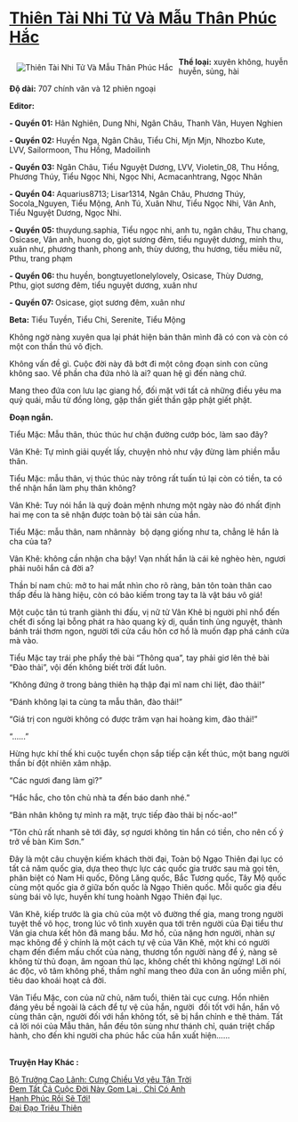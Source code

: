 <a href="https://utruyen.com/thien-tai-nhi-tu-va-mau-than-phuc-hac/9796/" title="Thiên Tài Nhi Tử Và Mẫu Thân Phúc Hắc"><h1>Thiên Tài Nhi Tử Và Mẫu Thân Phúc Hắc</h1></a><div style="display:table"><img align="right" style="float: left; padding: 10px;" src="https://utruyen.com/images/story/200x260/thien-tai-nhi-tu-va-mau-than-phuc-hac.jpg" alt="Thiên Tài Nhi Tử Và Mẫu Thân Phúc Hắc"><strong>Thể loại:</strong> xuyên không, huyễn huyễn, sủng, hài<p></p><strong>Độ dài:</strong> 707 chính văn và 12 phiên ngoại<p></p><strong>Editor:</strong><p></p><strong>- Quyển 01:</strong> Hân Nghiên, Dung Nhi, Ngân Châu, Thanh Vân, Huyen Nghien<p></p><strong>- </strong><strong>Quyển 02: </strong>Huyền Nga, Ngân Châu, Tiểu Chi, Mjn Mjn, Nhozbo Kute, LVV, Sailormoon, Thu Hồng, Madoilinh<p></p><strong>- </strong><strong>Quyển 03:</strong> Ngân Châu, Tiểu Nguyệt Dương, LVV, Violetin_08, Thu Hồng, Phương Thúy, Tiểu Ngọc Nhi, Ngọc Nhi, Acmacanhtrang, Ngọc Nhân<p></p><strong>- </strong><strong>Quyển 04: </strong>Aquarius8713; Lisar1314, Ngân Châu, Phương Thúy, Socola_Nguyen, Tiểu Mộng, Anh Tú, Xuân Như, Tiểu Ngọc Nhi, Vân Anh, Tiểu Nguyệt Dương, Ngọc Nhi.<p></p><strong>- </strong><strong>Quyển 05: </strong>thuydung.saphia, Tiểu ngọc nhi, anh tu, ngân châu, Thu chang, Osicase, Vân anh, huong do, giọt sương đêm, tiểu nguyệt dương, minh thu, xuân như, phương thanh, phong anh, thùy dương, thu hương, tiểu miêu nữ, Pthu, trang phạm<p></p><strong>- </strong><strong>Quyển 06: </strong>thu huyền, bongtuyetlonelylovely, Osicase, Thùy Dương, Pthu, giọt sương đêm, tiểu nguyệt dương, xuân như<p></p><strong>- </strong><strong>Quyển 07: </strong>Osicase, giọt sương đêm, xuân như<p></p><strong>Beta:</strong> Tiểu Tuyền, Tiểu Chi, Serenite, Tiểu Mộng<p></p>Không ngờ nàng xuyên qua lại phát hiện bản thân mình đã có con và còn có một con thần thú vô địch.<p></p>Không vấn đề gì. Cuộc đời này đã bớt đi một công đoạn sinh con cũng không sao. Về phần cha đứa nhỏ là ai? quan hệ gì đến nàng chứ.<p></p>Mang theo đứa con lưu lạc giang hồ, đối mặt với tất cả những điều yêu ma quỷ quái, mẫu tử đồng lòng, gặp thần giết thần gặp phật giết phật.<p></p><b>Đoạn ngắn.</b><p></p>Tiểu Mặc: Mẫu thân, thúc thúc hư chặn đường cướp bóc, làm sao đây?<p></p>Vân Khê: Tự mình giải quyết lấy, chuyện nhỏ như vậy đừng làm phiền mẫu thân.<p></p>Tiểu Mặc: mẫu thân, vị thúc thúc này trông rất tuấn tú lại còn có tiền, ta có thể nhận hắn làm phụ thân không?<p></p>Vân Khê: Tuy nói hắn là quỷ đoản mệnh nhưng một ngày nào đó nhất định hai mẹ con ta sẽ nhận được toàn bộ tài sản của hắn.<p></p>Tiểu Mặc: mẫu thân, nam nhânnày  bộ dạng giống như ta, chẳng lẽ hắn là cha của ta?<p></p>Vân Khê: không cần nhận cha bậy! Vạn nhất hắn là cái kẻ nghèo hèn, ngươi phải nuôi hắn cả đời a?<p></p>Thần bí nam chủ: mở to hai mắt nhìn cho rõ ràng, bản tôn toàn thân cao thấp đều là hàng hiệu, còn có bảo kiếm trong tay ta là vật báu vô giá!<p></p>Một cuộc tân tú tranh giành thi đấu, vị nữ tử Vân Khê bị người phỉ nhổ đến chết đi sống lại bỗng phát ra hào quang kỳ dị, quần tinh ủng nguyệt, thành bánh trái thơm ngon, người tới cửa cầu hôn cơ hồ là muốn đạp phá cánh cửa mà vào.<p></p>Tiểu Mặc tay trái phe phẩy thẻ bài “Thông qua”, tay phải giơ lên thẻ bài “Đào thải”, vội đến không biết trời đất luôn.<p></p>“Không đứng ở trong bảng thiên hạ thập đại mĩ nam chi liệt, đào thải!”<p></p>“Đánh không lại ta cùng ta mẫu thân, đào thải!”<p></p>“Giá trị con người không có được trăm vạn hai hoàng kim, đào thải!”<p></p>“......”<p></p>Hừng hực khí thế khi cuộc tuyển chọn sắp tiếp cận kết thúc, một bang người thần bí đột nhiên xâm nhập.<p></p>“Các ngươi đang làm gì?”<p></p>“Hắc hắc, cho tôn chủ nhà ta đến báo danh nhé.”<p></p>“Bản nhân không tự mình ra mặt, trực tiếp đào thải bị nốc-ao!”<p></p>“Tôn chủ rất nhanh sẽ tới đây, sợ ngươi không tin hắn có tiền, cho nên cố ý trở về bàn Kim Sơn.”<p></p>Đây là một câu chuyện kiếm khách thời đại, Toàn bộ Ngạo Thiên đại lục có tất cả năm quốc gia, dựa theo thực lực các quốc gia trước sau mà gọi tên, phân biệt có Nam Hi quốc, Đông Lăng quốc, Bắc Tương quốc, Tây Mộ quốc cùng một quốc gia ở giữa bốn quốc là Ngạo Thiên quốc. Mỗi quốc gia đều sùng bái võ lực, huyền khí tung hoành Ngạo Thiên đại lục.<p></p>Vân Khê, kiếp trước là gia chủ của một võ đường thế gia, mang trong người tuyệt thế võ học, trong lúc vô tình xuyên qua tới trên người của Đại tiểu thư Vân gia chưa kết hôn đã mang bầu. Mơ hồ, của nặng hơn người, nhàn sự mạc không để ý chính là một cách tự vệ của Vân Khê, một khi có người chạm đến điểm mấu chốt của nàng, thương tổn người nàng để ý, nàng sẽ không từ thủ đoạn, âm ngoan thủ lạc, không chết thì không ngừng! Lời nói ác độc, vô tâm không phế, thầm nghĩ mang theo đứa con ăn uống miễn phí, tiêu dao khoái hoạt cả đời.<p></p>Vân Tiểu Mặc, con của nữ chủ, năm tuổi, thiên tài cục cưng. Hồn nhiên đáng yêu bề ngoài là cách để tự vệ của hắn, người  đối tốt với hắn, hắn vô cùng thân cận, người đối với hắn không tốt, sẽ bị hắn chỉnh e thê thảm. Tất cả lời nói của Mẫu thân, hắn đều tôn sùng như thánh chỉ, quán triệt chấp hành, cho đến khi người cha phúc hắc của hắn xuất hiện......</div><p><br><b>Truyện Hay Khác :</b></p><a href="https://utruyen.com/bo-truong-cao-lanh-cung-chieu-vo-yeu-tan-troi/19070/" alt="Bộ Trưởng Cao Lãnh: Cưng Chiều Vợ yêu Tận Trời">Bộ Trưởng Cao Lãnh: Cưng Chiều Vợ yêu Tận Trời</a><br/><a href="https://dammyh.wordpress.com/2019/11/07/dem-tat-ca-cuoc-doi-nay-gom-lai-chi-co-anh/" alt="Đem Tất Cả Cuộc Đời Này Gom Lại , Chỉ Có Anh">Đem Tất Cả Cuộc Đời Này Gom Lại , Chỉ Có Anh</a><br/><a href="https://dammy2019.blogspot.com/2019/11/hanh-phuc-roi-se-toi.html" alt="Hạnh Phúc Rồi Sẽ Tới!">Hạnh Phúc Rồi Sẽ Tới!</a><br/><a href="https://truyenngontinhay.wordpress.com/2019/10/03/dai-dao-trieu-thien/" alt="Đại Đạo Triêu Thiên">Đại Đạo Triêu Thiên</a><br/>